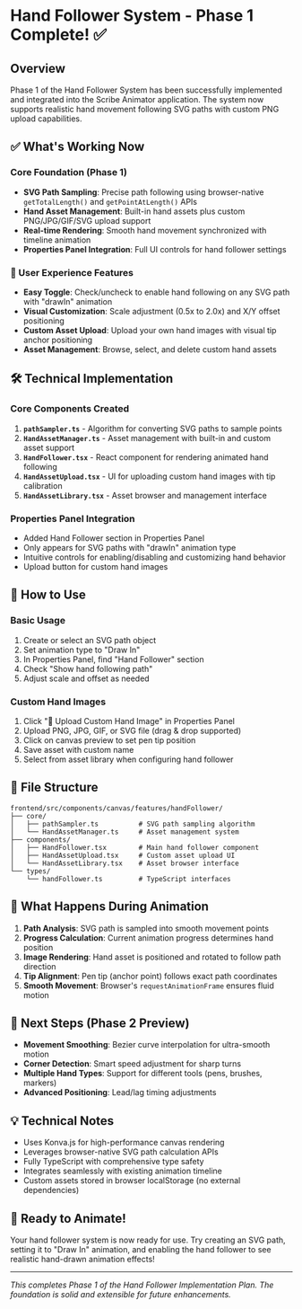 # Hand Follower System - Phase 1 Complete! ✅

## Overview
Phase 1 of the Hand Follower System has been successfully implemented and integrated into the Scribe Animator application. The system now supports realistic hand movement following SVG paths with custom PNG upload capabilities.

## ✅ What's Working Now

### Core Foundation (Phase 1)
- **SVG Path Sampling**: Precise path following using browser-native `getTotalLength()` and `getPointAtLength()` APIs
- **Hand Asset Management**: Built-in hand assets plus custom PNG/JPG/GIF/SVG upload support
- **Real-time Rendering**: Smooth hand movement synchronized with timeline animation
- **Properties Panel Integration**: Full UI controls for hand follower settings

### 🎨 User Experience Features
- **Easy Toggle**: Check/uncheck to enable hand following on any SVG path with "drawIn" animation
- **Visual Customization**: Scale adjustment (0.5x to 2.0x) and X/Y offset positioning
- **Custom Asset Upload**: Upload your own hand images with visual tip anchor positioning
- **Asset Management**: Browse, select, and delete custom hand assets

## 🛠️ Technical Implementation

### Core Components Created
1. **`pathSampler.ts`** - Algorithm for converting SVG paths to sample points
2. **`HandAssetManager.ts`** - Asset management with built-in and custom asset support
3. **`HandFollower.tsx`** - React component for rendering animated hand following
4. **`HandAssetUpload.tsx`** - UI for uploading custom hand images with tip calibration
5. **`HandAssetLibrary.tsx`** - Asset browser and management interface

### Properties Panel Integration
- Added Hand Follower section in Properties Panel
- Only appears for SVG paths with "drawIn" animation type
- Intuitive controls for enabling/disabling and customizing hand behavior
- Upload button for custom hand images

## 🎯 How to Use

### Basic Usage
1. Create or select an SVG path object
2. Set animation type to "Draw In"
3. In Properties Panel, find "Hand Follower" section
4. Check "Show hand following path"
5. Adjust scale and offset as needed

### Custom Hand Images
1. Click "📁 Upload Custom Hand Image" in Properties Panel
2. Upload PNG, JPG, GIF, or SVG file (drag & drop supported)
3. Click on canvas preview to set pen tip position
4. Save asset with custom name
5. Select from asset library when configuring hand follower

## 📁 File Structure
```
frontend/src/components/canvas/features/handFollower/
├── core/
│   ├── pathSampler.ts          # SVG path sampling algorithm
│   └── HandAssetManager.ts     # Asset management system
├── components/
│   ├── HandFollower.tsx        # Main hand follower component
│   ├── HandAssetUpload.tsx     # Custom asset upload UI
│   └── HandAssetLibrary.tsx    # Asset browser interface
└── types/
    └── handFollower.ts         # TypeScript interfaces
```

## 🔄 What Happens During Animation
1. **Path Analysis**: SVG path is sampled into smooth movement points
2. **Progress Calculation**: Current animation progress determines hand position
3. **Image Rendering**: Hand asset is positioned and rotated to follow path direction
4. **Tip Alignment**: Pen tip (anchor point) follows exact path coordinates
5. **Smooth Movement**: Browser's `requestAnimationFrame` ensures fluid motion

## 🚀 Next Steps (Phase 2 Preview)
- **Movement Smoothing**: Bezier curve interpolation for ultra-smooth motion
- **Corner Detection**: Smart speed adjustment for sharp turns
- **Multiple Hand Types**: Support for different tools (pens, brushes, markers)
- **Advanced Positioning**: Lead/lag timing adjustments

## 💡 Technical Notes
- Uses Konva.js for high-performance canvas rendering
- Leverages browser-native SVG path calculation APIs
- Fully TypeScript with comprehensive type safety
- Integrates seamlessly with existing animation timeline
- Custom assets stored in browser localStorage (no external dependencies)

## 🎉 Ready to Animate!
Your hand follower system is now ready for use. Try creating an SVG path, setting it to "Draw In" animation, and enabling the hand follower to see realistic hand-drawn animation effects!

---
*This completes Phase 1 of the Hand Follower Implementation Plan. The foundation is solid and extensible for future enhancements.*
